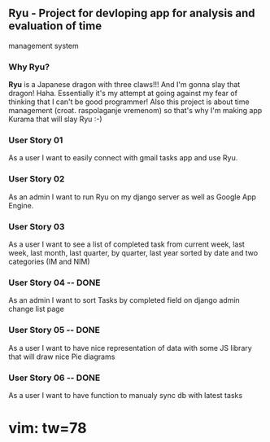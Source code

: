 ## Ryu - Project for devloping app for analysis and evaluation of time
management system

### Why Ryu?
**Ryu** is a Japanese dragon with three claws!!! And I'm gonna slay that
dragon! Haha. Essentially it's my attempt at going against my fear of
thinking that I can't be good programmer! Also this project is about time
management (croat. raspolaganje vremenom) so that's why I'm making app Kurama
that will slay Ryu :-) 

### User Story 01
As a user I want to easily connect with gmail tasks app and use Ryu.

### User Story 02
As an admin I want to run Ryu on my django server as well as Google App
Engine.

### User Story 03
As a user I want to see a list of completed task from current week, last week,
last month, last quarter, by quarter, last year sorted by date and two
categories (IM and NIM)

### User Story 04 -- DONE
As an admin I want to sort Tasks by completed field on django admin change
list page

### User Story 05 -- DONE
As a user I want to have nice representation of data with some JS library that
will draw nice Pie diagrams

### User Story 06 -- DONE
As a user I want to have function to manualy sync db with latest tasks

# vim: tw=78
